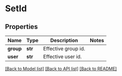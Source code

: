 # SetId

## Properties
Name | Type | Description | Notes
------------ | ------------- | ------------- | -------------
**group** | **str** | Effective group id. | 
**user** | **str** | Effective user id. | 

[[Back to Model list]](../README.md#documentation-for-models) [[Back to API list]](../README.md#documentation-for-api-endpoints) [[Back to README]](../README.md)


